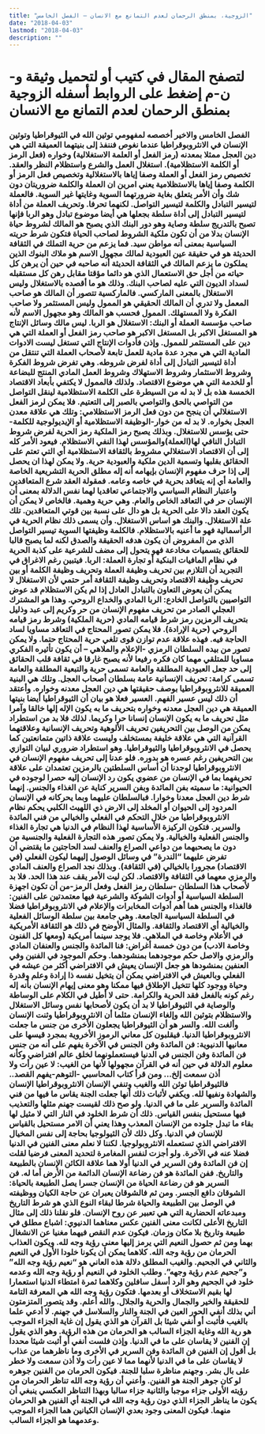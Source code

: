 ```yaml
---
title: "الزوجية، بمنطق الرحمان لعدم التمانع مع الانسان – الفصل الخامس"
date: "2018-04-03"
lastmod: "2018-04-03"
description: ""
---
```

# **لتصفح المقال في كتيب أو لتحميل وثيقة و-ن-م إضغط على الروابط أسفله** **الزوجية بمنطق الرحمان لعدم التمانع مع الانسان**

### الفصل الخامس والاخير أخصصه لمفهومي توثين الله في الثيوقراطيا وتوثين الإنسان في الانثروبوقراطيا عندما نغوص فننفذ إلى بنيتهما العميقة التي هي دين العجل ممثلا بمعدنه (رمز الفعل أو العلمة الاستغلالية) وخواره (فعل الرمز أو الكلمة الاستظلامية). استغلال العمل والشرع واستظلام النظر والعقد. تخصيص رمز الفعل أو العملة وصفا إياها بالاستغلالية وتخصيص فعل الرمز أو الكلمة وصفا إياها بالاستظلامية يعني امرين ان العملة والكلمة ضروريتان دون شك وأن الأمر يتعلق بغاية ضرورتهما السوية وغايتها غير السوية. فالعملة لتيسير التبادل والكلمة لتيسير التواصل. لكنهما تحرفا. وتحريف العملة من أداة لتيسير التبادل إلى أداة سلطة بجعلها هي أيضا موضوع تبادل وهو الربا فإنها تصبح بالتدريج سلطة وصاية وهو دور البنك الذي يصبح هو المالك لشروط حياة الإنسان بدلا من أن تكون ملكية الشروط لصاحب الحياة فتكون شرط حريته السياسية بمعنى أنه مواطن سيد. فما يزعم من حرية التملك في الثقافة الحديثة هو في حقيقة عين العبودية لمالك مجهول الاسم هو ملاك البنوك الذين يملكون ما يزعم المالك في الثقافة الحديثة أنه صاحبه في حين أن يرهن كل حياته من أجل حق الاستعمال الذي هو دائما مؤقتا مقابل رهن كل مستقبله لسداد الديون التي عليه لصاحب البنك. وذلك هو ما أقصده بالاستغلال وليس الاستغلال بالمعنى الماركسي. فالماركسية تتصور أن المالك هو صاحب المعمل ولا تدري أن المالك الحقيقي هو الممول وليس المستثمر ولا صاحب الفكرة ولا المستهلك. الممول فحسب هو المالك وهو مجهول الاسم لأنه صاحب مؤسسة العملة أو البنك: الاستغلال هو الربا. ليس مالك وسائل الإنتاج هو المستغل الاكبر بل المستغل الاكبر هو صاحب رمز الفعل أو العملة التي هي دين على المستثمر للممول. وإذن فأدوات الإنتاج التي تستغل ليست الادوات المادية التي هي مجرد عدة مادية للعمل تابعة لأصحاب العملة التي تنتقل من أداة لتيسير التبادل إلى أداة لفرض شروطه. وهي تفرض شروط الفكرة وشروط الاستثمار وشروط الاستهلاك وشروط العمل المادي المنتج للبضاعة أو للخدمة التي هي موضوع الاقتصاد. ولذلك فالممول لا يكتفي بأبعاد الاقتصاد الخمسة هذه بل لا بد له من السيطرة على الكلمة الاستظلامية لينقل التواصل من التواصي بالحق والتواصي بالصبر إلى التعتيم. فلا يمكن لرمز الفعل الاستغلالي أن ينجح من دون فعل الرمز الاستظلامي: وتلك هي علاقة معدن العجل بخواره. لا بد له من خوار-الوظيفة الاستظلامية أو الإيديولوجية للكلمة-حتى يؤسس للاستغلال. وبذلك يصبح رمز الملكية رمز الحرية لفرض شروط التبادل النافي لها(العملة)والمؤسس لهذا النفي الاستظلام. فيعود الأمر كله إلى أن الاقتصاد الاستغلالي مشروط بالثقافة الاستظلامية أي التي تعتم على الحقائق بقلبها وتسمية الدين ملكية والعبودية حرية. ولا يمكن لهذا ان يحصل إلى إذا حرف مفهوم الإنسان بإيهامه أنه إله مطلق الحرية التشريعية الخاصة والعامة أي إنه يتعاقد بحرية في خاصه وعامه. فمقولة العقد شرع المتعاقدين واعتبار النظام السياسي والاجتماعي تعاقديا لهما نفس الدلالة بمعنى أن الإنسان حر في التعاقد الخاص والعام. وهي حرية وهمية. فالخاص لا يمكن أن يكون العقد دالا على الحرية بل هو دال على نسبة بين قوتي المتعاقدين. تلك علة الاستغلال. والبنك هو اساس الاستغلال. وأن يسمى ذلك نظام الحرية في الرأسمالية فهو ما أعنيه بالاستظلام. فالكلمة وظيفتها السوية تيسير التواصل الذي من المفروض أن يكون هدفه الحقيقة والصدق لكنه لما يصبح قالبا للحقائق بتسميات مخادعة فهو يتحول إلى مضف للشرعية على كذبة الحرية في نظام المافيات البنكية أو تجارة العملة: الربا. فيتبين رغم الاغراق في التجريد أن التلازم بين تحريف وظيفة العملة وتحريف وظيفة الكلمة أو بين تحريف وظيفة الاقتصاد وتحريف وظيفة الثقافة أمر حتمي لأن الاستغلال لا يمكن أن يعوض التعاون بالتبادل العادل إذا لم يكن الاستظلام قد عوض التواصيين بالتواصل الخادع: الربا المادي والخداع الروحي. وهذا هو المشترك العجلي الصادر من تحريف مفهوم الإنسان من حر وكريم إلى عبد وذليل بتحريف الرمزين رمز شرط قيامه المادي (حرية الملكية) وشرط رمز قيامه الروحي (حرية الإرادة). فلا يمكن تصور المحتاج في التعاقد مساويا لساد الحاجة فيه. فهذه علاقة عدم توازن قوى تلغي حرية المحتاج حتما. ولا يمكن تصور من بيده السلطان الرمزي -الإعلام والملاهي – أن يكون تأثيره الفكري مساويا للمتلقي مهما كان فكره رفيعا لأنه يصبح غارقا في ثقافة قلب الحقائق إلى حد جعل العبودية المطلقة والعامة تسمى حرية والتبعية المطلقة والعامة تسمى كرامة: تحريف الإنسانية عامة بسلطان أصحاب العجل. وتلك هي البنية العميقة للانثروبوقراطيا بوصف حقيقتها هي دين العجل معدنه وخواره. وأعتقد أن ذلك ليس عسير الفهم. العسير فعلا هو بيان أن الثيوقراطيا أيضا بنيتها العميقة هي دين العجل معدنه وخواره بتحريف ما به يكون الإله إلها خالقا وآمرا مثل تحريف ما به يكون الإنسان إنسانا حرا وكريما. لذلك فلا بد من استطراد يمكن من الوصل بين التحريفين تحريف الألوهية وتحريف الإنسانية وعلاقتهما القرآنية التي هي علاقة خليفة بمستخلف وليست علاقة ذاتين متمانعتين كما يحصل في الانثروبوقراطيا والثيوقراطيا. وهو استطراد ضروري لبيان التوازي بين التحريفين رغم عسره هو بدوره. فلو عدنا إلى تحريف مفهوم الإنسان في الانثروبوقراطيا لوجدنا أن أساس السلطتين بالرمزين تعتمدان على علاقة تحريفهما بما في الإنسان من عضوي يكون رد الإنسان إليه حصرا لوجوده في الحيوانية: ما سميته بفن المائدة وبفن السرير كناية عن الغذاء والجنس. إنهما شرط دين العجل معدنا وخوارا. فبالسلطان عليهما وبما يحركانه في الإنسان المردود إلى الحيوان أو المخلد إلى الارض ذي اللهيث الكلبي يحكم نظام الانثروبوقراطيا من خلال التحكم في الفعلي والخيالي من فني المائدة والسرير. فتكون الركيزة الأساسية لهذا النظام في الدنيا هي تجارة الغذاء والجنس الفعلية والخيالية. ولا يمكن تصور هذه التجارة الفعلية والجنسية من دون ما يصحبهما من دواعي الصراع والعنف لسد الحاجتين ما يقتضي أن تفرض عليهما “الندرة” في وسائل الوصول إليهما ليكون الفعلي (في الاقتصاد) مجرورا بالخيالي (في الثقافة). وبذلك نجد الصراع والعنف المادي والرمزي معهما في الثقافة والاقتصاد. لكن ليت الأمر يقف عند هذا الحد. فلا بد لأصحاب هذا السلطان -سلطان رمز الفعل وفعل الرمز-من أن تكون اجهزة السلطة السياسية أو أدوات الشوكة والشرعية فيها معتمدتين على الفنين: فالغذاء والجنس هما أهم أدوات المخابرات والإعلام في الانثروبوقراطيا فضلا في السلطة السياسية الجامعة. وهي جامعة بين سلطة الوسائل الفعلية والخيالية أي الاقتصاد والثقافة. والمثال الأوضح في ذلك هو الثقافة الأمريكية في الأعلام وخاصة في الملاهي. فلا يوجد سينما أمريكية (ومعها كل الفنون وخاصة الادب) من دون خمسة أغراض: فنا المائدة والجنس والعنفان المادي والرمزي والاصل حكم موجودهما بمنشودهما. وحكم الموجود في الفنين وفي العنفين بمنشودها هو جعل الإنسان يعيش في الافتراضي أكثر من عيشه في الفعلي وبالعيش في الافتراضي يمكن أن يتخيل نفسه ذا إرادة وعلم وقدرة وحياة ووجود كلها تتخيل الإطلاق فيها ممكنا وهو معنى إيهام الإنسان بأنه إله رغم كونه بالفعل فقد الحرية والكرامة. حتى لا أطيل في الكلام على الوساطة والوصاية في الثيوقراطيا لا بد أن يكون لأصحابها نفس وسائل الاستغلال والاستظلام بتوثين الله وإلغاء الإنسان مثلما أن الانثروبوقراطيا وثنت الإنسان وألغت الله. والسر هو أن الثيوقراطيا يجعلون الأخرى من جنس ما جعلت الانثروبوقراطيا الدنيا. فيقلبون كل معاني الرموز الأخروية بمجرد قيسها على معانيها الدنيوية: فن المائدة وفن الجنس في الآخرة يفهم على أنه من جنس فن المائدة وفن الجنس في الدنيا فيستعملونهما لخلق عالم افتراضي وكأنه معلوم الدلالة في حين أنه في القرآن مجهولها لأنها من الغيب: لا عين رأت ولا أذن سمعت إلخ… ومن قرأ كتاب المحاسبي -التوهم-يفهم القصد.. فالثيوقراطيا توثن الله والغيب وتنفي الإنسان الانثروبوقراطيا الإنسان والشهادة ونفيها لله. ويكفي لأثبات ذلك أنها جعلت الجنة يقاس ما فيها من فني المائدة والسرير على ما في الدنيا. ولو صح ذلك لقيست جهنم مثلها والتعذيب فيها مستحيل بنفس القياس. ذلك أن شرط الخلود في النار التي لا مثيل لها بقاء ما تبدل جلوده من الإنسان المعذب وهذا يعني أن الامر مستحيل بالقياس للإنسان في الدنيا. وكل ذلك لأن الثيولوجيا بحاجة إلى نفس المخيال الافتراضي الذي تستعمله الانثروبولوجيا. لكننا لا نعلم معنى الفنين في الدنيا فضلا عنه في الآخرة. ولو أجزت لنفس المغامرة لتحديد المعنى فرضيا لقلت إن فن المائدة وفن السرير في الدنيا أولا هما علاقة الكائن الإنسان بالطبيعة والتاريخ. ففن المائدة هو فن رضاعة الإنسان الدائمة من الأرض أما له. فن السرير هو فن رضاعة الحياة من الإنسان جسرا يصل الطبيعة بالحياة: الشوقان دافع الجسر. ومن ثم فالشوقان يعبران عن حاجة الكيان ووظيفته في الوصل بين الطبيعة والحياة شرطا لبقاء النوع الذي هو شرط التاريخ ومبدعاته الحضارية التي هي تعبير عن روح الإنسان. فلو نقلنا ذلك إلى مثال التاريخ الأعلى لكانت معنى الفنين عكس معناهما الدنيوي: اشباع مطلق في طبيعة وتاريخ بلا مكان وزمان. فيكون عدم النقص فيهما مغنيا عن الانشغال بهما ومن ثم حصول النعيم التي يرمز إليها معنى رؤية وجه لله. ويكون العذاب الحرمان من رؤية وجه الله. كلاهما يمكن أن يكونا خلودا الأول في النعيم والثاني في الجحيم. والغيب المطلق دلالة هذه العاني هو “نعيم رؤية وجه الله” و”جحيم عدم رؤية وجهه”. وطلب الخلود في النعيم أو رؤية وجه الله وعدمه خلود في الجحيم وهو الرد أسفل سافلين وكلاهما ثمرة امتطاء الدنيا استعمارا لها بقيم الاستخلاف أو بعدمها. فتكون رؤية وجه الله هي المعرفة التامة للحقيقة والخير والجمال والحرية والجلال. والله أعلم. وقد يتصور المتزمتون أني بذلك أنفي الحور العين في الجنة والنار والسلاسل في جهنم. لا أدعي علما بالغيب فأثبت أو أنفي شيئا بل القرآن هو الذي يقول إن غاية الجزاء الموجب هو رية الله وغاية الجزاء السالب هو الحرمان من هذه الرؤية. وهو الذي يقول إن الفنين لا يقاسان على ما في الدنيا. وإذن فلست أنفي أو أثبت شيئا محددا بل أقول إن الفنين فن المائدة وفن السرير في الأخرى وما ناظرهما من عذاب لا يقاسان على ما في الدنيا لأنهما مما لا عين رأت ولا أذن سمعت ولا خطر على بال بشر. وجهنم مناظرة سلبا للجنة. فيكون الحرمان من الفنين جوهره لو كان جوهر الجنة هو الفنين. وأعني أن رؤية وجه الله تناظر الحرمان من رؤيته الأولى جزاء موجبا والثانية جزاء سالبا وبهذا التناظر العكسي ينبغي أن يكون ما يناظر الجزاء الذي دون رؤية وجه الله في الجنة أي الفنين هو الحرمان منهما. فيكون المعنى وجود بعدي الإنسان الكيانين هما الجزاء الموجب وعدمهما هو الجزاء السالب.

###